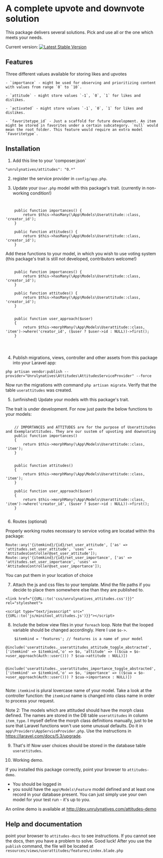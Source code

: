 # A complete upvote and downvote solution

This package delivers several solutions. Pick and use all or the one which meets your needs. 



Current version: 
[![Latest Stable Version](https://poser.pugx.org/unrulynatives/attitudes-laravel-upvote-solutions/v/stable)](https://packagist.org/packages/unrulynatives/attitudes-laravel-upvote-solutions)


## Features

Three different values available for storing likes and upvotes


    - `importance` - might be used for observing and prioritizing content with values from range `0` to `10`.

    - `attitude` - might store values `-1`, `0`, `1` for likes and dislikes.

    - `activated` - might store values `-1`, `0`, `1` for likes and dislikes.

    - `favoritetype_id` - Just a scaffold for future development. An item might be stored in favorites under a certain subcategory. `null` would mean the root folder. This feature would require an extra model `Favoritetype`.




## Installation

1. Add this line to your 'composer.json`

`"unrulynatives/attitudes": "0.*"`

2. register the service provider in `config/app.php`.

    

3. Update your `User.php` model with this package's trait. (currently in non-working condition!)



```

    
    public function importances() {
        return $this->hasMany(\App\Models\Userattitude::class, 'creator_id');
    }
    
    public function attitudes() {
        return $this->hasMany(\App\Models\Userattitude::class, 'creator_id');
    }

```

Add these  functions to your model, in which you wish to use voting system (this package's trait is still not developed, contributors welcome!)
```
    
    public function importances() {
        return $this->hasMany(\App\Models\Userattitude::class, 'creator_id');
    }
    
    public function attitudes() {
        return $this->hasMany(\App\Models\Userattitude::class, 'creator_id');
    }


    public function user_approach($user)
    {
        return $this->morphMany(\App\Models\Userattitude::class, 'item')->where('creator_id', ($user ? $user->id : NULL))->first();
    }


        

```

4. Publish migrations, views, controller and other assets from this package into your Laravel app:

`php artisan vendor:publish --provider="Unrulynatives\Attitudes\AttitudesServiceProvider" --force`

Now run the migrations with command `php artisan migrate`. Verify that the table `userattitudes` was created.

5. (unfinished) Update your models with this package's trait.

The trait is under development. For now just paste the below functions to your models:

```

    // IMPORTANCES and ATTITUDES are for the purpose of Userattitudes and Exemplarattitudes. They are our sustem of upvoting and downvoting
    public function importances()
    {
        return $this->morphMany(\App\Models\Userattitude::class, 'item');
    }


    public function attitudes()
    {
        return $this->morphMany(\App\Models\Userattitude::class, 'item');
    }

    public function user_approach($user)
    {
        return $this->morphMany(\App\Models\Userattitude::class, 'item')->where('creator_id', ($user ? $user->id : NULL))->first();
    }


```
6. Routes (optional)

Properly working routes necessary to service voting are locatad within ths package:

```
Route::any('{itemkind}/{id}/set_user_attitude', ['as' => 'attitudes.set_user_attitude', 'uses' => 'AttitudesController@set_user_attitude']);
Route::any('{itemkind}/{id}/set_user_importance', ['as' => 'attitudes.set_user_importance', 'uses' => 'AttitudesController@set_user_importance']);
```

You can put them in your location of choice

7. Attach the js and css files to your template. Mind the file paths if you decide to place them somewhere else than they are published to.

```
<link href="{{URL::to('css/unrulynatives_attitudes.css')}}" rel="stylesheet">

<script type="text/javascript" src="{{URL::to('js/minitool_attitudes.js')}}"></script>
```

8. Include the below view files in your `foreach` loop. Note that the looped variable should be changed accordingly. Here I use `$o->`.

```
	$itemkind = 'features'; // features is a name of your model
    @include('userattitudes._userattitudes_attitude_toggle_abstracted', ['itemkind' => $itemkind,'o' => $o, 'attitude' => (($cua = $o->user_approach(Auth::user())) ? $cua->attitude : NULL)])

    @include('userattitudes._userattitudes_importance_toggle_abstracted', ['itemkind' => $itemkind,'o' => $o, 'importance' => (($cua = $o->user_approach(Auth::user())) ? $cua->importance : NULL)])


```
Note: `itemkind` is plural lovercase name of your model. Take a look at the controller function: the `itemkind` name is changed into class name in order to process your request.

Note 2: The models which are attituded should have the morph class defined. The names are stored in the DB table `userattitudes` in column `item_type`.
I myself define the morph class definitions manually, just to be sure that Laravel functions won't use some unusual defaults. 
Do it in `app\Providers\AppServiceProvider.php`. Use the instructions in https://laravel.com/docs/5.3/upgrade.



9. That's it! Now  user choices should be stored in the database table `userattitudes`.

10. Working demo. 

If you installed this package correctly, point your browser to `attitudes-demo`.
- You should be logged in
- you sould have the `app\Models\Feature` model defined and at least one record in your database present. You can just simply use your own model for your test run - it's up to you.

An online demo is available at http://dev.unrulynatives.com/attitudes-demo



## Help and documentation

point your browser to `attitudes-docs` to see instructions. If you cannot see the docs, then you have a problem to solve. Good luck!
After you use the `publish` command, the file will be located at `resources/views/userattitudes/features/index.blade.php`